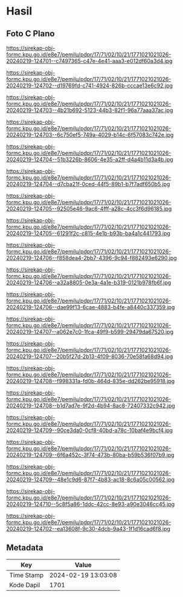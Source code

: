 # Hasil

## Foto C Plano

https://sirekap-obj-formc.kpu.go.id/e8e7/pemilu/pdpr/17/71/02/10/21/1771021021026-20240219-124701--c7497365-c47e-4e41-aaa3-e012df60a3d4.jpg

https://sirekap-obj-formc.kpu.go.id/e8e7/pemilu/pdpr/17/71/02/10/21/1771021021026-20240219-124702--d19769fd-c741-4924-826b-cccae13e6c92.jpg

https://sirekap-obj-formc.kpu.go.id/e8e7/pemilu/pdpr/17/71/02/10/21/1771021021026-20240219-124703--4b21b692-5123-44b3-82f1-96a77aaa37ac.jpg

https://sirekap-obj-formc.kpu.go.id/e8e7/pemilu/pdpr/17/71/02/10/21/1771021021026-20240219-124703--6c750ef5-749a-4029-b14c-6f57083c742e.jpg

https://sirekap-obj-formc.kpu.go.id/e8e7/pemilu/pdpr/17/71/02/10/21/1771021021026-20240219-124704--51b3226b-8606-4e35-a2ff-d4a4b11d3a4b.jpg

https://sirekap-obj-formc.kpu.go.id/e8e7/pemilu/pdpr/17/71/02/10/21/1771021021026-20240219-124704--d7cba21f-0ced-44f5-89b1-b7f7adf650b5.jpg

https://sirekap-obj-formc.kpu.go.id/e8e7/pemilu/pdpr/17/71/02/10/21/1771021021026-20240219-124705--92505e46-9ac6-4fff-a28c-4cc3f6d96185.jpg

https://sirekap-obj-formc.kpu.go.id/e8e7/pemilu/pdpr/17/71/02/10/21/1771021021026-20240219-124705--61291f2c-c815-4e1b-b93b-ba4a1c441793.jpg

https://sirekap-obj-formc.kpu.go.id/e8e7/pemilu/pdpr/17/71/02/10/21/1771021021026-20240219-124706--f858dea4-2bb7-4396-9c94-f882493e6290.jpg

https://sirekap-obj-formc.kpu.go.id/e8e7/pemilu/pdpr/17/71/02/10/21/1771021021026-20240219-124706--a32a8805-0e3a-4a1e-b319-0121b978fb6f.jpg

https://sirekap-obj-formc.kpu.go.id/e8e7/pemilu/pdpr/17/71/02/10/21/1771021021026-20240219-124706--dae99f13-6cae-4883-b4fe-a8440c337359.jpg

https://sirekap-obj-formc.kpu.go.id/e8e7/pemilu/pdpr/17/71/02/10/21/1771021021026-20240219-124707--a062e7c0-1fca-49f9-b599-29479da67520.jpg

https://sirekap-obj-formc.kpu.go.id/e8e7/pemilu/pdpr/17/71/02/10/21/1771021021026-20240219-124707--20b5f27d-2b13-4f09-8036-70e58fa68d94.jpg

https://sirekap-obj-formc.kpu.go.id/e8e7/pemilu/pdpr/17/71/02/10/21/1771021021026-20240219-124708--f998331a-fd0b-464d-835e-dd262be95918.jpg

https://sirekap-obj-formc.kpu.go.id/e8e7/pemilu/pdpr/17/71/02/10/21/1771021021026-20240219-124708--b1d7ad7e-9f2d-4b94-8ac8-72407332c942.jpg

https://sirekap-obj-formc.kpu.go.id/e8e7/pemilu/pdpr/17/71/02/10/21/1771021021026-20240219-124709--90ce3da0-0cf8-40bd-a78c-10baf4e9bcf4.jpg

https://sirekap-obj-formc.kpu.go.id/e8e7/pemilu/pdpr/17/71/02/10/21/1771021021026-20240219-124709--6f6a452c-3f74-473b-80ba-b59b536f07b9.jpg

https://sirekap-obj-formc.kpu.go.id/e8e7/pemilu/pdpr/17/71/02/10/21/1771021021026-20240219-124709--48e1c9d6-87f7-4b83-ac18-8c6a05c00562.jpg

https://sirekap-obj-formc.kpu.go.id/e8e7/pemilu/pdpr/17/71/02/10/21/1771021021026-20240219-124710--5c8f5a86-1ddc-42cc-8e93-a90e3046cc45.jpg

https://sirekap-obj-formc.kpu.go.id/e8e7/pemilu/pdpr/17/71/02/10/21/1771021021026-20240219-124702--ea13608f-9c30-4dcb-9a43-1f1d16cad6f8.jpg


## Metadata

| Key        | Value               |
| ---------- | ------------------- |
| Time Stamp | 2024-02-19 13:03:08 |
| Kode Dapil | 1701                |




